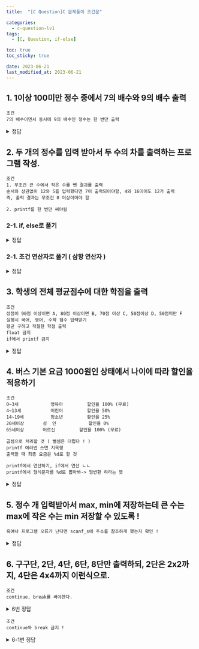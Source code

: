 ```yaml
---
title:  "[C Question]C 문제풀이 조건문"

categories:
  - c-question-lv1
tags:
  - [C, Question, if-else] 

toc: true
toc_sticky: true

date: 2023-06-21
last_modified_at: 2023-06-21
---
```


<!-- post 폴더 이름 -> 연관성을 찾지못함 ( 이상하게 바꿔도 정상적으로 작동했기때문 ) -->

## 1. 1이상 100미만 정수 중에서 7의 배수와 9의 배수 출력
```
조건
7의 배수이면서 동시에 9의 배수인 정수는 한 번만 출력
```

<details>
<summary>정답</summary>
<div markdown="1">
int num;
	for (num = 1; num < 100; num++)
		if (num % 7 == 0 || num % 9 == 0)
			printf("%d ", num);
	// 피드백: 중괄호 남발하지말고 한 줄이면 한 줄 답게 !!
</div>
</details>

## 2. 두 개의 정수를 입력 받아서 두 수의 차를 출력하는 프로그램 작성.
```
조건
1. 무조건 큰 수에서 작은 수를 뺀 결과를 출력
순서와 상관없이 12와 5를 입력했다면 7이 출력되어야함, 4와 16이어도 12가 출력
즉, 출력 결과는 무조건 0 이상이어야 함

2. printf를 한 번만 써야됨
```

### 2-1. if, else로 풀기

<details>
<summary>정답</summary>
<div markdown="1">
	int v1, v2, result;
	scanf_s("%d %d", &v1, &v2);

	if (v1 < v2) result = v2 - v1;
	else result = v1 - v2;
	printf("%d", result);

	// 첫번째 내 정답..;
	if (v1 && v2) printf("%d - %d = %d \n", v1, v2, (~(v1 - v2) + 1));
</div>
</details>

### 2-1. 조건 연산자로 풀기 ( 삼항 연산자 )

<details>
<summary>정답</summary>
<div markdown="1">
	printf("%d", (v1 > v2) ? v1 - v2 : v2 - v1);
</div>
</details>




## 3. 학생의 전체 평균점수에 대한 학점을 출력
```
조건
성점이 90점 이상이면 A, 80점 이상이면 B, 70점 이상 C, 50점이상 D, 50점미만 F
실행시 국어, 영어, 수학 점수 입력받기
평균 구하고 적절한 학점 출력
float 금지
if에서 printf 금지
```

<details>
<summary>정답</summary>
<div markdown="1">
	int kor, eng, math, score = 0;
	double avg;
	char grade;
	printf("input kor, eng, math scroe = "); // 점수를 python에서는 mark라고 부르기도 한대
	scanf_s("%d %d %d", &kor, &eng, &math); 
	avg = ( kor + eng + math ) / 3.0;

	if (avg >= 90)		grade = 'A';
	else if (avg >= 80) grade = 'B';
	else if (avg >= 70) grade = 'C';
	else if (avg >= 50) grade = 'D';
    else				grade = 'F';

	printf("평균: %.1f \n 학점: %c!", avg, grade);
</div>
</details>

## 4. 버스 기본 요금 1000원인 상태에서 나이에 따라 할인율 적용하기
```
조건
0~3세			영유아			할인율 100% (무료)
4~13세			어린이			할인율 50%
14~19세			청소년			할인율 25%
20세이상		성  인			할인율 0%
65세이상		어르신			할인율 100% (무료)

곱셈으로 처리할 것 ( 뺄셈은 더럽다 ! )
printf 여러번 쓰면 지옥행
출력할 때 최종 요금은 %d로 할 것

printf에서 연산하기, if에서 연산 ㄴㄴ
printf에서 형식문자를 %d로 뽑아봐-> 형변환 하라는 뜻
```

<details>
<summary>정답</summary>
<div markdown="1">
    int basic = 1000, age = 0;
	double rate = 1;

	printf("input age: ");
	scanf_s("%d", &age);

	if (age <= 3 || age >= 65)      rate = 0;
	else if (age >= 20)				rate = 1;
	else if (age >= 14)				rate = 0.75;
	else if (age >= 4)				rate = 0.5;

	printf("최종요금 %d원", (int)(basic * rate));
</div>
</details>

## 5. 정수 개 입력받아서 max, min에 저장하는데 큰 수는 max에 작은 수는 min 저장할 수 있도록 !
```
혹여나 프로그램 오류가 난다면 scanf_s에 주소를 참조하게 했는지 확인 ! 
```

<details>
<summary>정답</summary>
<div markdown="1">
	int max = 0, min = 0, temp = 0;
	printf("input max, min: ");
	scanf_s("%d %d", &max, &min);

	if (max < min)
	{
		temp = max;
		max = min;
		min = temp;
	}
	printf("max: %d  min: %d", max, min);
</div>
</details>

## 6. 구구단, 2단, 4단, 6단, 8단만 출력하되, 2단은 2x2까지, 4단은 4x4까지 이런식으로.
```
조건
continue, break를 써야한다.
```

<details>
<summary>6번 정답</summary>
<div markdown="1">
	int i, j;

	for (i = 2; i < 10; i++)
	{
		if (i % 2 != 0) continue;
		for (j = 1; j < 10; j++)
		{
			if (j > i) break;
			printf("%d x %d = %d \n", i, j, i * j);
			
		}
		printf("\n");
	}
</div>
</details>

```
조건
continue와 break 금지 !
```

<details>
<summary>6-1번 정답</summary>
<div markdown="1">
	int i, j;

	for (i = 2; i < 10; i++)
	{
		for (j = 1; j < 10; j++)
			if (j < i+1 && i % 2 == 0) printf("%d x %d = %d\n", i, j, i * j);
		printf("\n");
	}
</div>
</details>
